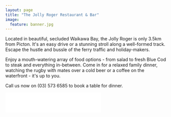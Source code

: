 ```yaml
---
layout: page
title: "The Jolly Roger Restaurant & Bar"
image:
  feature: banner.jpg
---
```


Located in beautiful, secluded Waikawa Bay, the Jolly Roger is only 3.5km from Picton. It's an easy drive or a stunning stroll along a well-formed track. Escape the hustle and bussle of the ferry traffic and holiday-makers. 

Enjoy a mouth-watering array of food options - from salad to fresh Blue Cod to steak and everything in-between. Come in for a relaxed family dinner, watching the rugby with mates over a cold beer or a coffee on the waterfront - it's up to you.

Call us now on (03) 573 6585 to book a table for dinner.

<iframe src="//www.facebook.com/plugins/likebox.php?href=https%3A%2F%2Fwww.facebook.com%2FJollyRogerBarCafe&amp;width&amp;height=62&amp;colorscheme=light&amp;show_faces=false&amp;header=false&amp;stream=false&amp;show_border=false" scrolling="no" frameborder="0" style="border:none; overflow:hidden; height:62px;" allowTransparency="true"></iframe>